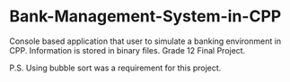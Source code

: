 # Bank-Management-System-in-CPP

Console based application that user to simulate a banking environment in CPP. Information is stored in binary files.
Grade 12 Final Project.

P.S. Using bubble sort was a requirement for this project. 
